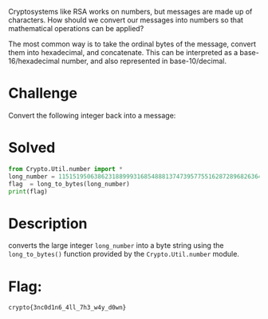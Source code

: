 
Cryptosystems like RSA works on numbers, but messages are made up of characters. How should we convert our messages into numbers so that mathematical operations can be applied?  
  
The most common way is to take the ordinal bytes of the message, convert them into hexadecimal, and concatenate. This can be interpreted as a base-16/hexadecimal number, and also represented in base-10/decimal.



# Challenge 

Convert the following integer back into a message:


# Solved

```python
from Crypto.Util.number import *
long_number = 11515195063862318899931685488813747395775516287289682636499965282714637259206269
flag  = long_to_bytes(long_number)
print(flag)

```


# Description

converts the large integer `long_number` into a byte string using the `long_to_bytes()` function provided by the `Crypto.Util.number` module.



# Flag:

```
crypto{3nc0d1n6_4ll_7h3_w4y_d0wn}
```